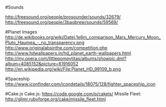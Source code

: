 #Sounds

http://freesound.org/people/prosounder/sounds/32679/
http://freesound.org/people/3bagbrew/sounds/59569/

#Planet Images
http://de.wikibooks.org/wiki/Datei:1e6m_comparison_Mars_Mercury_Moon_Pluto_Haumea_-_no_transparency.png
http://www.originalabsinthe.com/competition.php
http://www.hdwallpapers.in/hd_planet_earth-wallpapers.html
http://my.opera.com/littlepompytitas/albums/showpic.dml?album=4085152&picture=61916052
http://en.wikipedia.org/wiki/File:Planet_HD_99109_b.png

#Spaceship
http://www.iconfinder.com/icondetails/18075/128/fighter_spaceship_icon

#Cake.js
Cake.js: https://code.google.com/p/cakejs/
Missile Fleet: http://glimr.rubyforge.org/cake/missile_fleet.html
